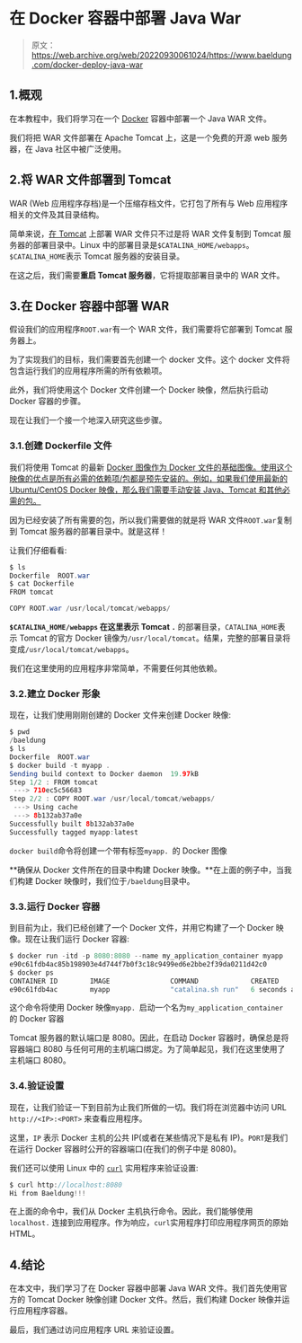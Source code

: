 # 在 Docker 容器中部署 Java War

> 原文：<https://web.archive.org/web/20220930061024/https://www.baeldung.com/docker-deploy-java-war>

## 1.概观

在本教程中，我们将学习在一个 [Docker](/web/20220727020703/https://www.baeldung.com/ops/docker-guide) 容器中部署一个 Java WAR 文件。

我们将把 WAR 文件部署在 Apache Tomcat 上，这是一个免费的开源 web 服务器，在 Java 社区中被广泛使用。

## 2.将 WAR 文件部署到 Tomcat

WAR (Web 应用程序存档)是一个压缩存档文件，它打包了所有与 Web 应用程序相关的文件及其目录结构。

简单来说，[在 Tomcat](/web/20220727020703/https://www.baeldung.com/tomcat-deploy-war) 上部署 WAR 文件只不过是将 WAR 文件复制到 Tomcat 服务器的部署目录中。Linux 中的部署目录是`$CATALINA_HOME/webapps`。`$CATALINA_HOME`表示 Tomcat 服务器的安装目录。

在这之后，我们需要**重启 Tomcat 服务器**，它将提取部署目录中的 WAR 文件。

## 3.在 Docker 容器中部署 WAR

假设我们的应用程序`ROOT.war`有一个 WAR 文件，我们需要将它部署到 Tomcat 服务器上。

为了实现我们的目标，我们需要首先创建一个 docker 文件。这个 docker 文件将包含运行我们的应用程序所需的所有依赖项。

此外，我们将使用这个 Docker 文件创建一个 Docker 映像，然后执行启动 Docker 容器的步骤。

现在让我们一个接一个地深入研究这些步骤。

### 3.1.创建 Dockerfile 文件

我们将使用 Tomcat 的最新 [Docker 图像作为 Docker 文件的基础图像。使用这个映像的优点是所有必需的依赖项/包都是预先安装的。例如，如果我们使用最新的 Ubuntu/CentOS Docker 映像，那么我们需要手动安装 Java、Tomcat 和其他必需的包。](https://web.archive.org/web/20220727020703/https://hub.docker.com/_/tomcat)

因为已经安装了所有需要的包，所以我们需要做的就是将 WAR 文件`ROOT.war`复制到 Tomcat 服务器的部署目录中。就是这样！

让我们仔细看看:

```java
$ ls
Dockerfile  ROOT.war
$ cat Dockerfile 
FROM tomcat

COPY ROOT.war /usr/local/tomcat/webapps/
```

**`$CATALINA_HOME/webapps` 在这里表示 Tomcat `.`** 的部署目录，`CATALINA_HOME`表示 Tomcat 的官方 Docker 镜像为`/usr/local/tomcat`。结果，完整的部署目录将变成`/usr/local/tomcat/webapps`。

我们在这里使用的应用程序非常简单，不需要任何其他依赖。

### 3.2.建立 Docker 形象

现在，让我们使用刚刚创建的 Docker 文件来创建 Docker 映像:

```java
$ pwd
/baeldung
$ ls
Dockerfile  ROOT.war
$ docker build -t myapp .
Sending build context to Docker daemon  19.97kB
Step 1/2 : FROM tomcat
 ---> 710ec5c56683
Step 2/2 : COPY ROOT.war /usr/local/tomcat/webapps/
 ---> Using cache
 ---> 8b132ab37a0e
Successfully built 8b132ab37a0e
Successfully tagged myapp:latest 
```

`docker build`命令将创建一个带有标签`myapp. `的 Docker 图像

**确保从 Docker 文件所在的目录中构建 Docker 映像。**在上面的例子中，当我们构建 Docker 映像时，我们位于`/baeldung`目录中。

### 3.3.运行 Docker 容器

到目前为止，我们已经创建了一个 Docker 文件，并用它构建了一个 Docker 映像。现在让我们运行 Docker 容器:

```java
$ docker run -itd -p 8080:8080 --name my_application_container myapp
e90c61fdb4ac85b198903e4d744f7b0f3c18c9499ed6e2bbe2f39da0211d42c0
$ docker ps 
CONTAINER ID        IMAGE               COMMAND             CREATED             STATUS              PORTS                    NAMES
e90c61fdb4ac        myapp               "catalina.sh run"   6 seconds ago       Up 5 seconds        0.0.0.0:8080->8080/tcp   my_application_container 
```

这个命令将使用 Docker 映像`myapp. `启动一个名为`my_application_container` 的 Docker 容器

Tomcat 服务器的默认端口是 8080。因此，在启动 Docker 容器时，确保总是将容器端口 8080 与任何可用的主机端口绑定。为了简单起见，我们在这里使用了主机端口 8080。

### 3.4.验证设置

现在，让我们验证一下到目前为止我们所做的一切。我们将在浏览器中访问 URL `http://<IP>:<PORT>` 来查看应用程序。

这里，`IP` 表示 Docker 主机的公共 IP(或者在某些情况下是私有 IP)。`PORT`是我们在运行 Docker 容器时公开的容器端口(在我们的例子中是 8080)。

我们还可以使用 Linux 中的 [`curl`](https://web.archive.org/web/20220727020703/https://curl.se/docs/manpage.html) 实用程序来验证设置:

```java
$ curl http://localhost:8080
Hi from Baeldung!!!
```

在上面的命令中，我们从 Docker 主机执行命令。因此，我们能够使用`localhost.` 连接到应用程序。作为响应，`curl`实用程序打印应用程序网页的原始 HTML。

## 4.结论

在本文中，我们学习了在 Docker 容器中部署 Java WAR 文件。我们首先使用官方的 Tomcat Docker 映像创建 Docker 文件。然后，我们构建 Docker 映像并运行应用程序容器。

最后，我们通过访问应用程序 URL 来验证设置。